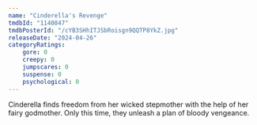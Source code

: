 ```yaml
---
name: "Cinderella's Revenge"
tmdbId: "1140847"
tmdbPosterId: "/cYB3SHhITJSbRoisgn9QQTP8YkZ.jpg"
releaseDate: "2024-04-26"
categoryRatings:
    gore: 0
    creepy: 0
    jumpscares: 0
    suspense: 0
    psychological: 0
---
```

Cinderella finds freedom from her wicked stepmother with the help of her fairy godmother. Only this time, they unleash a plan of bloody vengeance.
